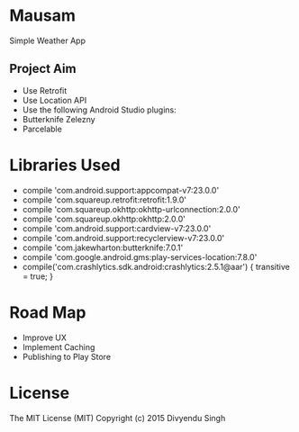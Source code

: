 # Mausam

Simple Weather App

## Project Aim

* Use Retrofit
* Use Location API
* Use the following Android Studio plugins:
 * Butterknife Zelezny
 * Parcelable

# Libraries Used

* compile 'com.android.support:appcompat-v7:23.0.0'
* compile 'com.squareup.retrofit:retrofit:1.9.0'
* compile 'com.squareup.okhttp:okhttp-urlconnection:2.0.0'
* compile 'com.squareup.okhttp:okhttp:2.0.0'
* compile 'com.android.support:cardview-v7:23.0.0'
* compile 'com.android.support:recyclerview-v7:23.0.0'
* compile 'com.jakewharton:butterknife:7.0.1'
* compile 'com.google.android.gms:play-services-location:7.8.0'
* compile('com.crashlytics.sdk.android:crashlytics:2.5.1@aar') {
    transitive = true;
  }

# Road Map

* Improve UX
* Implement Caching
* Publishing to Play Store

# License

The MIT License (MIT)
Copyright (c) 2015 Divyendu Singh